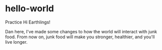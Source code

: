 # hello-world
Practice
Hi Earthlings!

Dan here, I've made some changes to how the world will interact with junk food.
From now on, junk food will make you stronger, healthier, and you'll live longer.
